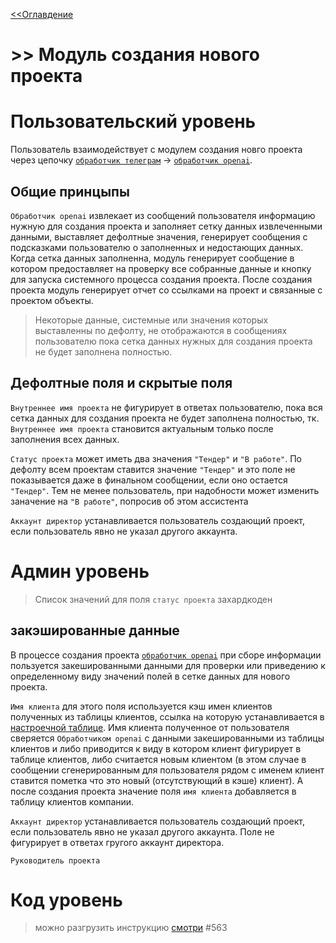 [<<Оглавдение](0_index.md)
# >> Модуль создания нового проекта

# Пользовательский уровень
Пользователь взаимодействует с модулем создания новго проекта через цепочку [`обработчик телеграм`](3_telegram.md) -> [`обработчик openai`](4_openai.md).  

## Общие принцыпы
`Обработчик openai` извлекает из сообщений пользователя информацию нужную для создания проекта и заполняет сетку данных извлеченными данными, выставляет дефолтные значения, генерирует сообщения с подсказками пользователю о заполненных и недостающих данных. Когда сетка данных заполненна, модуль генерирует сообщение в котором предоставляет на проверку все собранные данные и кнопку для запуска системного процесса создания проекта. После создания проекта модуль генерирует отчет со ссылками на проект и связанные с проектом объекты.
> Некоторые данные, системные или значения которых выставленны по дефолту, не отображаются в сообщениях пользователю пока сетка данных нужных для создания проекта не будет заполнена полностью.

## Дефолтные поля и скрытые поля
`Внутреннее имя проекта` не фигурирует в ответах пользователю, пока вся сетка данных для создания проекта не будет заполнена полностью, тк. `Внутреннее имя проекта` становится актуальным только после заполнения всех данных.

`Статус проекта` может иметь два значения `"Тендер"` и `"В работе"`. По дефолту всем проектам ставится значение `"Тендер"` и это поле не показывается даже в финальном сообщении, если оно остается `"Тендер"`. Тем не менее пользователь, при надобности может изменить заначение на `"В работе"`, попросив об этом ассистента

`Аккаунт директор` устанавливается пользователь создающий проект, если пользователь явно не указал другого аккаунта.


# Админ уровень
> Список значений для поля `статус проекта` захардкоден

 

## закэшированные данные
В процессе создания проекта [`обработчик openai`](4_openai.md) при сборе информации пользуется закешированными данными для проверки или приведению к определенному виду значений полей в сетке данных для нового проекта. 

`Имя клиента` для этого поля используется кэш имен клиентов полученных из таблицы клиентов, ссылка на которую устанавливается в [настроечной таблице](1_system.md#настроечная-таблица). Имя клиента полученное от пользователя сверяется `Обработчиком openai` с данными закешированными из таблицы клиентов и либо приводится к виду в котором клиент фигурирует в таблице клиентов, либо считается новым клиентом (в этом случае в сообщении сгенерированным для пользователя рядом с именем клиент ставится пометка что это новый (отсутствующий в кэше) клиент). А после создания проекта значение поля `имя клиента` добавляется в таблицу клиентов компании.

`Аккаунт директор` устанавливается пользователь создающий проект, если пользователь явно не указал другого аккаунта. Поле не фигурирует в ответах гругого аккаунт директора.

`Руководитель проекта`

# Код уровень
> можно разгрузить инструкцию [смотри](/oai.py) #563